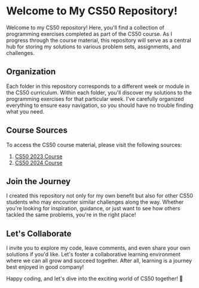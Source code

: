 # Welcome to My CS50 Repository!

Welcome to my CS50 repository! Here, you'll find a collection of programming exercises completed as part of the CS50 course. As I progress through the course material, this repository will serve as a central hub for storing my solutions to various problem sets, assignments, and challenges.

## Organization

Each folder in this repository corresponds to a different week or module in the CS50 curriculum. Within each folder, you'll discover my solutions to the programming exercises for that particular week. I've carefully organized everything to ensure easy navigation, so you should have no trouble finding what you need.

## Course Sources

To access the CS50 course material, please visit the following sources:

1. [CS50 2023 Course](https://cs50.harvard.edu/x/2023/)
2. [CS50 2024 Course](https://cs50.harvard.edu/x/2024/)

## Join the Journey

I created this repository not only for my own benefit but also for other CS50 students who may encounter similar challenges along the way. Whether you're looking for inspiration, guidance, or just want to see how others tackled the same problems, you're in the right place!

## Let's Collaborate

I invite you to explore my code, leave comments, and even share your own solutions if you'd like. Let's foster a collaborative learning environment where we can all grow and succeed together. After all, learning is a journey best enjoyed in good company!

Happy coding, and let's dive into the exciting world of CS50 together! 🚀

